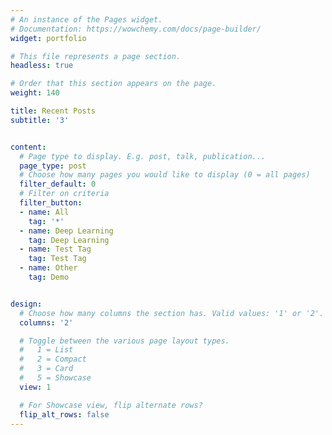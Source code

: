 ```yaml
---
# An instance of the Pages widget.
# Documentation: https://wowchemy.com/docs/page-builder/
widget: portfolio

# This file represents a page section.
headless: true

# Order that this section appears on the page.
weight: 140

title: Recent Posts
subtitle: '3' 


content:
  # Page type to display. E.g. post, talk, publication...
  page_type: post 
  # Choose how many pages you would like to display (0 = all pages)
  filter_default: 0
  # Filter on criteria
  filter_button:
  - name: All
    tag: '*'
  - name: Deep Learning
    tag: Deep Learning
  - name: Test Tag
    tag: Test Tag
  - name: Other
    tag: Demo


design:
  # Choose how many columns the section has. Valid values: '1' or '2'.
  columns: '2'

  # Toggle between the various page layout types.
  #   1 = List
  #   2 = Compact
  #   3 = Card
  #   5 = Showcase
  view: 1

  # For Showcase view, flip alternate rows?
  flip_alt_rows: false
---
```

